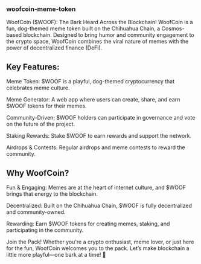 ### woofcoin-meme-token
WoofCoin ($WOOF): The Bark Heard Across the Blockchain!
WoofCoin is a fun, dog-themed meme token built on the Chihuahua Chain, a Cosmos-based blockchain. Designed to bring humor and community engagement to the crypto space, WoofCoin combines the viral nature of memes with the power of decentralized finance (DeFi).

## Key Features:
Meme Token: $WOOF is a playful, dog-themed cryptocurrency that celebrates meme culture.

Meme Generator: A web app where users can create, share, and earn $WOOF tokens for their memes.

Community-Driven: $WOOF holders can participate in governance and vote on the future of the project.

Staking Rewards: Stake $WOOF to earn rewards and support the network.

Airdrops & Contests: Regular airdrops and meme contests to reward the community.

## Why WoofCoin?
Fun & Engaging: Memes are at the heart of internet culture, and $WOOF brings that energy to the blockchain.

Decentralized: Built on the Chihuahua Chain, $WOOF is fully decentralized and community-owned.

Rewarding: Earn $WOOF tokens for creating memes, staking, and participating in the community.

Join the Pack!
Whether you're a crypto enthusiast, meme lover, or just here for the fun, WoofCoin welcomes you to the pack. Let’s make blockchain a little more playful—one bark at a time! 🐾
